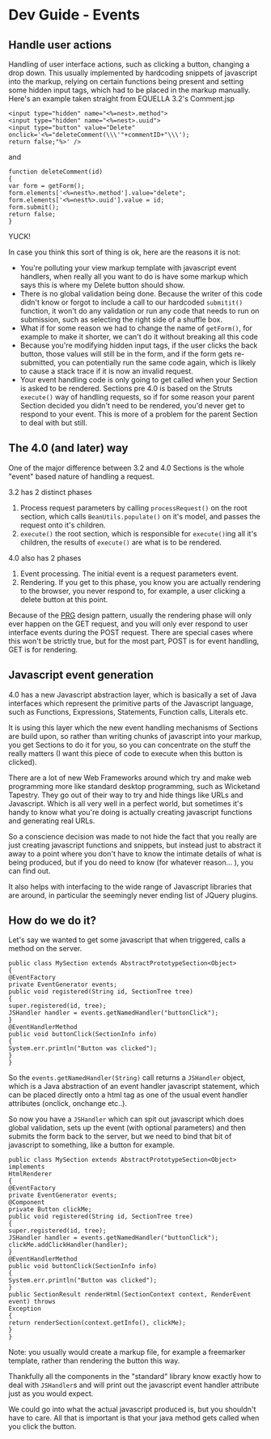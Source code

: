 # Dev Guide - Events

## Handle user actions
Handling of user interface actions, such as clicking a button, changing a drop down. This usually implemented by hardcoding snippets of
javascript into the markup, relying on certain functions being present and setting some hidden input tags, which had to be placed in the markup manually. Here's an example taken straight from EQUELLA 3.2's Comment.jsp
```
<input type="hidden" name="<%=nest>.method">
<input type="hidden" name="<%=nest>.uuid">
<input type="button" value="Delete" onclick='<%="deleteComment(\\\'"+commentID+"\\\');
return false;"%>' />
```

and
```
function deleteComment(id)
{
var form = getForm();
form.elements['<%=nest%>.method'].value="delete";
form.elements['<%=nest%>.uuid'].value = id;
form.submit();
return false;
}
```
YUCK!

In case you think this sort of thing is ok, here are the reasons it is not:
* You're polluting your view markup template with javascript event handlers, when really all you want to do is have some markup which
says this is where my Delete button should show.
* There is no global validation being done. Because the writer of this code didn't know or forgot to include a call to our hardcoded ```submitit()``` function, it won't do any validation or run any code that needs to run on submission, such as selecting the right side of a shuffle box.
* What if for some reason we had to change the name of ```getForm()```, for example to make it shorter, we can't do it without breaking all this
code
* Because you're modifying hidden input tags, if the user clicks the back button, those values will still be in the form, and if the form gets re-submitted, you can potentially run the same code again, which is likely to cause a stack trace if it is now an invalid request. 
* Your event handling code is only going to get called when your Section is asked to be rendered. Sections pre 4.0 is based on the Struts ```execute()``` way of handling requests, so if for some reason your parent Section decided you didn't need to be rendered, you'd never get to respond to your event. This is more of a problem for the parent Section to deal with but still.

## The 4.0 (and later) way
One of the major difference between 3.2 and 4.0 Sections is the whole "event" based nature of handling a request.

3.2 has 2 distinct phases
1. Process request parameters by calling ```processRequest()``` on the root section, which calls ```BeanUtils.populate()``` on it's model,
and passes the request onto it's children.
2. ```execute()``` the root section, which is responsible for ```execute()```ing all it's children, the results of ```execute()``` are what is to be rendered.

4.0 also has 2 phases
1. Event processing. The initial event is a request parameters event.
2. Rendering. If you get to this phase, you know you are actually rendering to the browser, you never respond to, for example, a user clicking a delete button at this point.

Because of the [PRG](http://en.wikipedia.org/wiki/Post/Redirect/Get) design pattern, usually the rendering phase will only ever happen on the GET request, and you will only ever respond to user interface events during the POST request. There are special cases where this won't be strictly
true, but for the most part, POST is for event handling, GET is for rendering.

## Javascript event generation
4.0 has a new Javascript abstraction layer, which is basically a set of Java interfaces which represent the primitive parts of the Javascript language, such as Functions, Expressions, Statements, Function calls, Literals etc.

It is using this layer which the new event handling mechanisms of Sections are build upon, so rather than writing chunks of javascript into your markup, you get Sections to do it for you, so you can concentrate on the stuff the really matters (I want this piece of code to execute when this button is clicked).

There are a lot of new Web Frameworks around which try and make web programming more like standard desktop programming, such as Wicketand Tapestry. They go out of their way to try and hide things like URLs and Javascript. Which is all very well in a perfect world, but sometimes it's handy to know what you're doing is actually creating javascript functions and generating real URLs.

So a conscience decision was made to not hide the fact that you really are just creating javascript functions and snippets, but instead just to abstract it away to a point where you don't have to know the intimate details of what is being produced, but if you do need to know (for whatever reason... ), you can find out.

It also helps with interfacing to the wide range of Javascript libraries that are around, in particular the seemingly never ending list of JQuery plugins.

## How do we do it?
Let's say we wanted to get some javascript that when triggered, calls a method on the server.
```
public class MySection extends AbstractPrototypeSection<Object>
{
@EventFactory
private EventGenerator events;
public void registered(String id, SectionTree tree)
{
super.registered(id, tree);
JSHandler handler = events.getNamedHandler("buttonClick");
}
@EventHandlerMethod
public void buttonClick(SectionInfo info)
{
System.err.println("Button was clicked");
}
}
```

So the ```events.getNamedHandler(String)``` call returns a ```JSHandler``` object, which is a Java abstraction of an event handler javascript
statement, which can be placed directly onto a html tag as one of the usual event handler attributes (onclick, onchange etc..).

So now you have a ```JSHandler``` which can spit out javascript which does global validation, sets up the event (with optional parameters) and then submits the form back to the server, but we need to bind that bit of javascript to something, like a button for example.
```
public class MySection extends AbstractPrototypeSection<Object> implements
HtmlRenderer
{
@EventFactory
private EventGenerator events;
@Component
private Button clickMe;
public void registered(String id, SectionTree tree)
{
super.registered(id, tree);
JSHandler handler = events.getNamedHandler("buttonClick");
clickMe.addClickHandler(handler);
}
@EventHandlerMethod
public void buttonClick(SectionInfo info)
{
System.err.println("Button was clicked");
}
public SectionResult renderHtml(SectionContext context, RenderEvent event) throws
Exception
{
return renderSection(context.getInfo(), clickMe);
}
}

```

Note: you usually would create a markup file, for example a freemarker template, rather than rendering the button this way.

Thankfully all the components in the "standard" library know exactly how to deal with ```JSHandler```s and will print out the javascript event handler attribute just as you would expect.

We could go into what the actual javascript produced is, but you shouldn't have to care. All that is important is that your java method gets called when you click the button.
